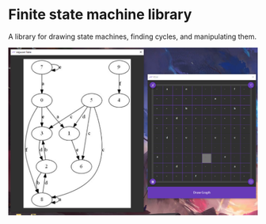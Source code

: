 # Finite state machine library
 A library for drawing state machines, finding cycles, and manipulating them.
 
![](https://raw.githubusercontent.com/AminAliari/fsm/master/banner.PNG)
